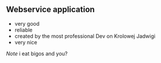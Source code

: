 ## Webservice application

* very good
* reliable
* created by the most professional Dev on Krolowej Jadwigi
* very nice

_Note_ i eat bigos and you?